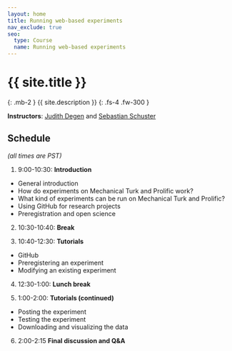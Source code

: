 ```yaml
---
layout: home
title: Running web-based experiments
nav_exclude: true
seo:
  type: Course
  name: Running web-based experiments
---
```


# {{ site.title }}
{: .mb-2 }
{{ site.description }}
{: .fs-4 .fw-300 }

**Instructors**: [Judith Degen](https://thegricean.github.io/) and [Sebastian Schuster](http://sebschu.com)

## Schedule

_(all times are PST)_

1. 9:00-10:30: **Introduction**
  - General introduction
  - How do experiments on Mechanical Turk and Prolific work?
  - What kind of experiments can be run on Mechanical Turk and Prolific?
  - Using GitHub for research projects
  - Preregistration and open science

2. 10:30-10:40: **Break**

3. 10:40-12:30: **Tutorials**
  - GitHub
  - Preregistering an experiment
  - Modifying an existing experiment

4. 12:30-1:00: **Lunch break**

5. 1:00-2:00: **Tutorials (continued)**
  - Posting the experiment
  - Testing the experiment
  - Downloading and visualizing the data
 
 6. 2:00-2:15 **Final discussion and Q&A**
  



